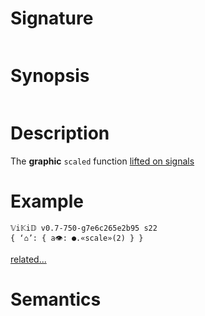 # Signature
```vikid-signature
```

# Synopsis
```vikid-synopsis
```

# Description
The __graphic__ `scaled` function [lifted on signals](/refman/concepts/pure_functions)

# Example
```vikid-script
𝕍i𝕂i𝔻 v0.7-750-g7e6c265e2b95 s22
{ ‘⌂’: { a👁: ●.«scale»(2) } }
```


[related...](https://en.wikipedia.org/wiki/Scaling_(geometry))

# Semantics